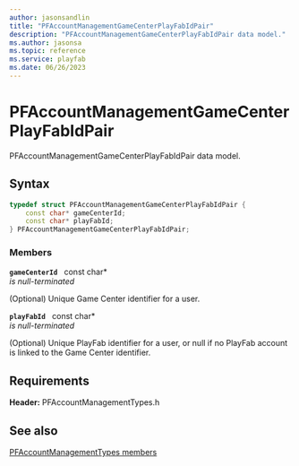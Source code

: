 ```yaml
---
author: jasonsandlin
title: "PFAccountManagementGameCenterPlayFabIdPair"
description: "PFAccountManagementGameCenterPlayFabIdPair data model."
ms.author: jasonsa
ms.topic: reference
ms.service: playfab
ms.date: 06/26/2023
---
```


# PFAccountManagementGameCenterPlayFabIdPair  

PFAccountManagementGameCenterPlayFabIdPair data model.  

## Syntax  
  
```cpp
typedef struct PFAccountManagementGameCenterPlayFabIdPair {  
    const char* gameCenterId;  
    const char* playFabId;  
} PFAccountManagementGameCenterPlayFabIdPair;  
```
  
### Members  
  
**`gameCenterId`** &nbsp; const char*  
*is null-terminated*  
  
(Optional) Unique Game Center identifier for a user.
  
**`playFabId`** &nbsp; const char*  
*is null-terminated*  
  
(Optional) Unique PlayFab identifier for a user, or null if no PlayFab account is linked to the Game Center identifier.
  
  
## Requirements  
  
**Header:** PFAccountManagementTypes.h
  
## See also  
[PFAccountManagementTypes members](../pfaccountmanagementtypes_members.md)  

  
  

